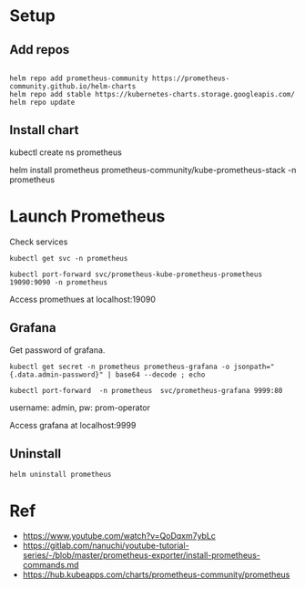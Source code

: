 
# Setup
## Add repos
```

helm repo add prometheus-community https://prometheus-community.github.io/helm-charts
helm repo add stable https://kubernetes-charts.storage.googleapis.com/
helm repo update

```

## Install chart

kubectl create ns prometheus

helm install prometheus prometheus-community/kube-prometheus-stack -n prometheus


# Launch Prometheus

Check services

`kubectl get svc -n prometheus`

`kubectl port-forward svc/prometheus-kube-prometheus-prometheus 19090:9090 -n prometheus`

Access promethues at localhost:19090

## Grafana

Get password of grafana.

 `kubectl get secret -n prometheus prometheus-grafana -o jsonpath="{.data.admin-password}" | base64 --decode ; echo`

`kubectl port-forward  -n prometheus  svc/prometheus-grafana 9999:80 `

username: admin, pw: prom-operator

Access grafana at localhost:9999

## Uninstall

`helm uninstall prometheus`

# Ref

- https://www.youtube.com/watch?v=QoDqxm7ybLc
- https://gitlab.com/nanuchi/youtube-tutorial-series/-/blob/master/prometheus-exporter/install-prometheus-commands.md
- https://hub.kubeapps.com/charts/prometheus-community/prometheus


